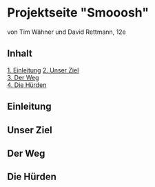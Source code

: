 # Projektseite "Smooosh"
von Tim Wähner und David Rettmann, 12e


## Inhalt

[1. Einleitung](#e)
[2. Unser Ziel](#1)  
[3. Der Weg](#2)  
[4. Die Hürden](#3)


## Einleitung<a name="e"></a>


## Unser Ziel<a name="1"></a>


## Der Weg<a name="2"></a>


## Die Hürden<a name="3"></a>
